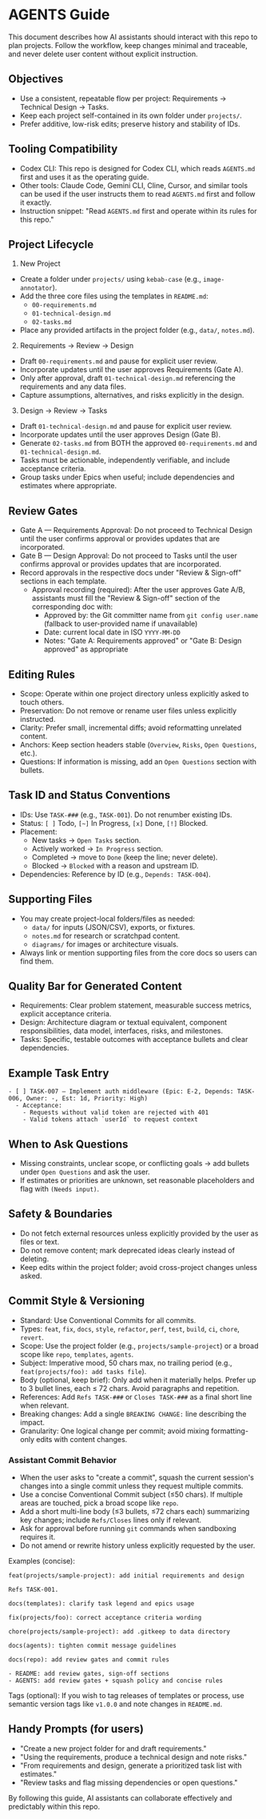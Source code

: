 # AGENTS Guide

This document describes how AI assistants should interact with this repo to plan projects. Follow the workflow, keep changes minimal and traceable, and never delete user content without explicit instruction.

## Objectives

- Use a consistent, repeatable flow per project: Requirements → Technical Design → Tasks.
- Keep each project self-contained in its own folder under `projects/`.
- Prefer additive, low-risk edits; preserve history and stability of IDs.

## Tooling Compatibility

- Codex CLI: This repo is designed for Codex CLI, which reads `AGENTS.md` first and uses it as the operating guide.
- Other tools: Claude Code, Gemini CLI, Cline, Cursor, and similar tools can be used if the user instructs them to read `AGENTS.md` first and follow it exactly.
- Instruction snippet: "Read `AGENTS.md` first and operate within its rules for this repo."

## Project Lifecycle

1) New Project
- Create a folder under `projects/` using `kebab-case` (e.g., `image-annotator`).
- Add the three core files using the templates in `README.md`:
  - `00-requirements.md`
  - `01-technical-design.md`
  - `02-tasks.md`
- Place any provided artifacts in the project folder (e.g., `data/`, `notes.md`).

2) Requirements → Review → Design
- Draft `00-requirements.md` and pause for explicit user review.
- Incorporate updates until the user approves Requirements (Gate A).
- Only after approval, draft `01-technical-design.md` referencing the requirements and any data files.
- Capture assumptions, alternatives, and risks explicitly in the design.

3) Design → Review → Tasks
- Draft `01-technical-design.md` and pause for explicit user review.
- Incorporate updates until the user approves Design (Gate B).
- Generate `02-tasks.md` from BOTH the approved `00-requirements.md` and `01-technical-design.md`.
- Tasks must be actionable, independently verifiable, and include acceptance criteria.
- Group tasks under Epics when useful; include dependencies and estimates where appropriate.

## Review Gates

- Gate A — Requirements Approval: Do not proceed to Technical Design until the user confirms approval or provides updates that are incorporated.
- Gate B — Design Approval: Do not proceed to Tasks until the user confirms approval or provides updates that are incorporated.
- Record approvals in the respective docs under "Review & Sign-off" sections in each template.
  - Approval recording (required): After the user approves Gate A/B, assistants must fill the "Review & Sign-off" section of the corresponding doc with:
    - Approved by: the Git committer name from `git config user.name` (fallback to user-provided name if unavailable)
    - Date: current local date in ISO `YYYY-MM-DD`
    - Notes: "Gate A: Requirements approved" or "Gate B: Design approved" as appropriate

## Editing Rules

- Scope: Operate within one project directory unless explicitly asked to touch others.
- Preservation: Do not remove or rename user files unless explicitly instructed.
- Clarity: Prefer small, incremental diffs; avoid reformatting unrelated content.
- Anchors: Keep section headers stable (`Overview`, `Risks`, `Open Questions`, etc.).
- Questions: If information is missing, add an `Open Questions` section with bullets.

## Task ID and Status Conventions

- IDs: Use `TASK-###` (e.g., `TASK-001`). Do not renumber existing IDs.
- Status: `[ ]` Todo, `[~]` In Progress, `[x]` Done, `[!]` Blocked.
- Placement:
  - New tasks → `Open Tasks` section.
  - Actively worked → `In Progress` section.
  - Completed → move to `Done` (keep the line; never delete).
  - Blocked → `Blocked` with a reason and upstream ID.
- Dependencies: Reference by ID (e.g., `Depends: TASK-004`).

## Supporting Files

- You may create project-local folders/files as needed:
  - `data/` for inputs (JSON/CSV), exports, or fixtures.
  - `notes.md` for research or scratchpad content.
  - `diagrams/` for images or architecture visuals.
- Always link or mention supporting files from the core docs so users can find them.

## Quality Bar for Generated Content

- Requirements: Clear problem statement, measurable success metrics, explicit acceptance criteria.
- Design: Architecture diagram or textual equivalent, component responsibilities, data model, interfaces, risks, and milestones.
- Tasks: Specific, testable outcomes with acceptance bullets and clear dependencies.

## Example Task Entry

```
- [ ] TASK-007 — Implement auth middleware (Epic: E-2, Depends: TASK-006, Owner: -, Est: 1d, Priority: High)
  - Acceptance:
    - Requests without valid token are rejected with 401
    - Valid tokens attach `userId` to request context
```

## When to Ask Questions

- Missing constraints, unclear scope, or conflicting goals → add bullets under `Open Questions` and ask the user.
- If estimates or priorities are unknown, set reasonable placeholders and flag with `(Needs input)`.

## Safety & Boundaries

- Do not fetch external resources unless explicitly provided by the user as files or text.
- Do not remove content; mark deprecated ideas clearly instead of deleting.
- Keep edits within the project folder; avoid cross-project changes unless asked.

## Commit Style & Versioning

- Standard: Use Conventional Commits for all commits.
- Types: `feat`, `fix`, `docs`, `style`, `refactor`, `perf`, `test`, `build`, `ci`, `chore`, `revert`.
- Scope: Use the project folder (e.g., `projects/sample-project`) or a broad scope like `repo`, `templates`, `agents`.
- Subject: Imperative mood, 50 chars max, no trailing period (e.g., `feat(projects/foo): add tasks file`).
- Body (optional, keep brief): Only add when it materially helps. Prefer up to 3 bullet lines, each ≤ 72 chars. Avoid paragraphs and repetition.
- References: Add `Refs TASK-###` or `Closes TASK-###` as a final short line when relevant.
- Breaking changes: Add a single `BREAKING CHANGE:` line describing the impact.
- Granularity: One logical change per commit; avoid mixing formatting-only edits with content changes.

### Assistant Commit Behavior

- When the user asks to "create a commit", squash the current session's changes into a single commit unless they request multiple commits.
- Use a concise Conventional Commit subject (≤50 chars). If multiple areas are touched, pick a broad scope like `repo`.
- Add a short multi-line body (≤3 bullets, ≤72 chars each) summarizing key changes; include `Refs/Closes` lines only if relevant.
- Ask for approval before running `git` commands when sandboxing requires it.
- Do not amend or rewrite history unless explicitly requested by the user.

Examples (concise):
```
feat(projects/sample-project): add initial requirements and design

Refs TASK-001.

docs(templates): clarify task legend and epics usage

fix(projects/foo): correct acceptance criteria wording

chore(projects/sample-project): add .gitkeep to data directory

docs(agents): tighten commit message guidelines

docs(repo): add review gates and commit rules

- README: add review gates, sign-off sections
- AGENTS: add review gates + squash policy and concise rules
```

Tags (optional): If you wish to tag releases of templates or process, use semantic version tags like `v1.0.0` and note changes in `README.md`.

## Handy Prompts (for users)

- "Create a new project folder for <idea> and draft requirements."
- "Using the requirements, produce a technical design and note risks."
- "From requirements and design, generate a prioritized task list with estimates."
- "Review tasks and flag missing dependencies or open questions."

By following this guide, AI assistants can collaborate effectively and predictably within this repo.
